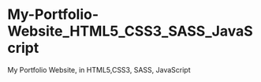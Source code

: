 # My-Portfolio-Website_HTML5_CSS3_SASS_JavaScript
My Portfolio Website, in HTML5,CSS3, SASS, JavaScript
